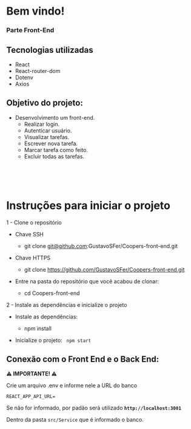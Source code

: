 # Bem vindo!
### Parte Front-End

## Tecnologias utilizadas
- React
- React-router-dom
- Dotenv
- Axios

## Objetivo do projeto:
  * Desenvolvimento um front-end.
    <ul>
      <li>Realizar login.</li>
      <li>Autenticar usuário.</li>
      <li>Visualizar tarefas.</li>
      <li>Escrever nova tarefa.</li>
      <li>Marcar tarefa como feito.</li>
      <li>Excluir todas as tarefas.</li>
    </ul>
<br><br><br>

# Instruções para iniciar o projeto
  1 - Clone o repositório
  * Chave SSH
    * git clone git@github.com:GustavoSFer/Coopers-front-end.git

  * Chave HTTPS
    * git clone https://github.com/GustavoSFer/Coopers-front-end.git

  * Entre na pasta do repositório que você acabou de clonar:
    * cd Coopers-front-end

2 - Instale as dependências e inicialize o projeto
  * Instale as dependências:
    * npm install
  
  
  * Inicialize o projeto: 
      ``` npm start```

## Conexão com o Front End e o Back End:

**⚠️ IMPORTANTE! ⚠️**

Crie um arquivo .env e informe nele a URL do banco 
```
REACT_APP_API_URL=
```
Se não for informado, por padão será utilizado
**`http://localhost:3001`** 

Dentro da pasta `src/Service` que é informado o banco.